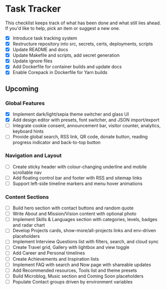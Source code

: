 # Task Tracker

This checklist keeps track of what has been done and what still lies ahead.
If you'd like to help, pick an item or suggest a new one.

- [x] Introduce task tracking system
- [x] Restructure repository into src, secrets, certs, deployments, scripts
- [x] Update README and docs
- [x] Update Makefile and scripts, add secret generation
- [x] Update ignore files
- [x] Add Dockerfile for container builds and update docs
- [x] Enable Corepack in Dockerfile for Yarn builds

## Upcoming

### Global Features
- [x] Implement dark/light/sepia theme switcher and glass UI
- [x] Add design editor with presets, font switcher, and JSON import/export
- [ ] Integrate cookie consent, announcement bar, visitor counter, analytics, keyboard hints
- [ ] Provide global search, RSS link, QR code, donate button, reading progress indicator and back-to-top button

### Navigation and Layout
- [ ] Create sticky header with colour-changing underline and mobile scrollable nav
- [ ] Add floating control bar and footer with RSS and sitemap links
- [ ] Support left-side timeline markers and menu hover animations

### Content Sections
- [ ] Build hero section with contact buttons and random quote
- [ ] Write About and Mission/Vision content with optional photo
- [ ] Implement Skills & Languages section with categories, levels, badges and radar chart
- [ ] Develop Projects cards, show-more/all-projects links and env-driven placeholders
- [ ] Implement Interview Questions list with filters, search, and cloud sync
- [ ] Create Travel grid, Gallery with lightbox and view toggle
- [ ] Add Career and Personal timelines
- [ ] Create Achievements and Inspiration lists
- [ ] Implement FAQ with search and Now page with shareable updates
- [ ] Add Recommended resources, Tools list and theme presets
- [ ] Build Microblog, Music section and Coming Soon placeholders
- [ ] Populate Contact groups driven by environment variables
